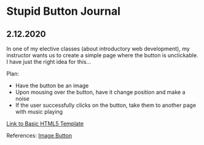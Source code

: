 # Stupid Button Journal

## 2.12.2020
In one of my elective classes (about introductory web development), my instructor wants us to create a simple page where the button is unclickable. I have just the right idea for this... 

Plan:  
- Have the button be an image
- Upon mousing over the button, have it change position and make a noise
- If the user successfully clicks on the button, take them to another page with music playing

[Link to Basic HTML5 Template](https://www.sitepoint.com/a-basic-html5-template/)

References:
[Image Button](https://www.w3schools.com/tags/tryit.asp?filename=tryhtml_input_alt)
